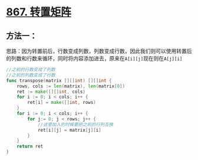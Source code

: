 # [867. 转置矩阵](https://leetcode-cn.com/problems/transpose-matrix/)

## 方法一：

思路：因为转置前后，行数变成列数，列数变成行数，因此我们则可以使用转置后的列数和行数来循环，同时将内容添加进去，原来在`A[i][j]`现在则在`A[j][i]`

```go
//之前的行数变成了列数
//之前的列数变成了行数
func transpose(matrix [][]int) [][]int {
    rows, cols := len(matrix), len(matrix[0])
    ret := make([][]int, cols)
    for i := 0; i < cols; i++ {
        ret[i] = make([]int, rows)
    }
    for i := 0; i < cols; i++ {
        for j:= 0; j < rows; j++ {
			//这里加入的时候要把之前的行列互换
            ret[i][j] = matrix[j][i]
        }
    }
    return ret
}
```

